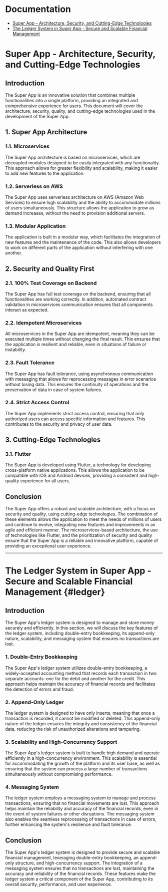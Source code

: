# Documentation
- [Super App - Architecture, Security, and Cutting-Edge Technologies](#super-app-architecture-security-and-cutting-edge-technologies)
- [The Ledger System in Super App - Secure and Scalable Financial Management](#the-ledger-system-in-super-app-secure-and-scalable-financial-management)

# Super App - Architecture, Security, and Cutting-Edge Technologies

## Introduction

The Super App is an innovative solution that combines multiple functionalities into a single platform, providing an integrated and comprehensive experience for users. This document will cover the architecture, security, quality, and cutting-edge technologies used in the development of the Super App.

## 1. Super App Architecture

### 1.1. Microservices

The Super App architecture is based on microservices, which are decoupled modules designed to be easily integrated with any functionality. This approach allows for greater flexibility and scalability, making it easier to add new features to the application.

### 1.2. Serverless on AWS

The Super App uses serverless architecture on AWS (Amazon Web Services) to ensure high scalability and the ability to accommodate millions of users simultaneously. This structure allows the application to grow as demand increases, without the need to provision additional servers.

### 1.3. Modular Application

The application is built in a modular way, which facilitates the integration of new features and the maintenance of the code. This also allows developers to work on different parts of the application without interfering with one another.

## 2. Security and Quality First

### 2.1. 100% Test Coverage on Backend

The Super App has full test coverage on the backend, ensuring that all functionalities are working correctly. In addition, automated contract validation in microservices communication ensures that all components interact as expected.

### 2.2. Idempotent Microservices

All microservices in the Super App are idempotent, meaning they can be executed multiple times without changing the final result. This ensures that the application is resilient and reliable, even in situations of failure or instability.

### 2.3. Fault Tolerance

The Super App has fault tolerance, using asynchronous communication with messaging that allows for reprocessing messages in error scenarios without losing data. This ensures the continuity of operations and the preservation of data in case of system failures.

### 2.4. Strict Access Control

The Super App implements strict access control, ensuring that only authorized users can access specific information and features. This contributes to the security and privacy of user data.

## 3. Cutting-Edge Technologies

### 3.1. Flutter

The Super App is developed using Flutter, a technology for developing cross-platform native applications. This allows the application to be compatible with iOS and Android devices, providing a consistent and high-quality experience for all users.

## Conclusion

The Super App offers a robust and scalable architecture, with a focus on security and quality, using cutting-edge technologies. The combination of these elements allows the application to meet the needs of millions of users and continue to evolve, integrating new features and improvements in an agile and efficient manner. The microservices-based architecture, the use of technologies like Flutter, and the prioritization of security and quality ensure that the Super App is a reliable and innovative platform, capable of providing an exceptional user experience.

___

# The Ledger System in Super App - Secure and Scalable Financial Management {#ledger}

## Introduction

The Super App's ledger system is designed to manage and store money securely and efficiently. In this section, we will discuss the key features of the ledger system, including double-entry bookkeeping, its append-only nature, scalability, and messaging system that ensures no transactions are lost.

### 1. Double-Entry Bookkeeping

The Super App's ledger system utilizes double-entry bookkeeping, a widely-accepted accounting method that records each transaction in two separate accounts: one for the debit and another for the credit. This approach helps maintain the accuracy of financial records and facilitates the detection of errors and fraud.

### 2. Append-Only Ledger

The ledger system is designed to have only inserts, meaning that once a transaction is recorded, it cannot be modified or deleted. This append-only nature of the ledger ensures the integrity and consistency of the financial data, reducing the risk of unauthorized alterations and tampering.

### 3. Scalability and High-Concurrency Support

The Super App's ledger system is built to handle high demand and operate efficiently in a high-concurrency environment. This scalability is essential for accommodating the growth of the platform and its user base, as well as ensuring that the system can process a large number of transactions simultaneously without compromising performance.

### 4. Messaging System

The ledger system employs a messaging system to manage and process transactions, ensuring that no financial movements are lost. This approach helps maintain the reliability and accuracy of the financial records, even in the event of system failures or other disruptions. The messaging system also enables the seamless reprocessing of transactions in case of errors, further enhancing the system's resilience and fault tolerance.

## Conclusion

The Super App's ledger system is designed to provide secure and scalable financial management, leveraging double-entry bookkeeping, an append-only structure, and high-concurrency support. The integration of a messaging system ensures that no transactions are lost, maintaining the accuracy and reliability of the financial records. These features make the ledger system a critical component of the Super App, contributing to its overall security, performance, and user experience.
